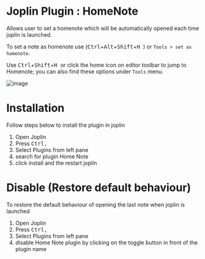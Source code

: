 # Joplin Plugin : HomeNote
Allows user to set a homenote which will be automatically opened each time joplin is launched. 

To set a note as homenote use (<kbd>Ctrl</kbd>+<kbd>Alt</kbd>+<kbd>Shift</kbd>+<kbd>H </kbd> ) or `Tools > set as homenote`. 

Use <kbd>Ctrl</kbd>+<kbd>Shift</kbd>+<kbd>H </kbd> or click the home icon on editor toolbar to jump to Homenote; you can also find these options under `Tools` menu.


![image](https://user-images.githubusercontent.com/63918341/124692363-1b3be600-defb-11eb-9bfa-84d373b4a6cb.png)

# Installation
Follow steps below to install the plugin in joplin
1. Open Joplin
2. Press <kbd>Ctrl</kbd><kbd>,</kbd> 
3. Select Plugins from left pane
4. search for plugin Home Note
5. click install and the restart joplin

# Disable (Restore default behaviour)
To restore the default behaviour of opening the last note when joplin is launched
1. Open Joplin
2. Press <kbd>Ctrl</kbd><kbd>,</kbd> 
3. Select Plugins from left pane
4. disable Home Note plugin by clicking on the toggle button in front of the plugin name
